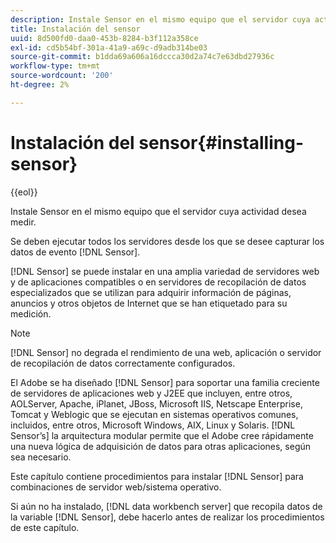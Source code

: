 ```yaml
---
description: Instale Sensor en el mismo equipo que el servidor cuya actividad desea medir.
title: Instalación del sensor
uuid: 8d500fd0-daa0-453b-8284-b3f112a358ce
exl-id: cd5b54bf-301a-41a9-a69c-d9adb314be03
source-git-commit: b1dda69a606a16dccca30d2a74c7e63dbd27936c
workflow-type: tm+mt
source-wordcount: '200'
ht-degree: 2%

---
```


# Instalación del sensor{#installing-sensor}

{{eol}}

Instale Sensor en el mismo equipo que el servidor cuya actividad desea medir.

Se deben ejecutar todos los servidores desde los que se desee capturar los datos de evento [!DNL Sensor].

[!DNL Sensor] se puede instalar en una amplia variedad de servidores web y de aplicaciones compatibles o en servidores de recopilación de datos especializados que se utilizan para adquirir información de páginas, anuncios y otros objetos de Internet que se han etiquetado para su medición.

>[!NOTE]
>
>[!DNL Sensor] no degrada el rendimiento de una web, aplicación o servidor de recopilación de datos correctamente configurados.

El Adobe se ha diseñado [!DNL Sensor] para soportar una familia creciente de servidores de aplicaciones web y J2EE que incluyen, entre otros, AOLServer, Apache, iPlanet, JBoss, Microsoft IIS, Netscape Enterprise, Tomcat y Weblogic que se ejecutan en sistemas operativos comunes, incluidos, entre otros, Microsoft Windows, AIX, Linux y Solaris. [!DNL Sensor’s] la arquitectura modular permite que el Adobe cree rápidamente una nueva lógica de adquisición de datos para otras aplicaciones, según sea necesario.

Este capítulo contiene procedimientos para instalar [!DNL Sensor] para combinaciones de servidor web/sistema operativo.

Si aún no ha instalado, [!DNL data workbench server] que recopila datos de la variable [!DNL Sensor], debe hacerlo antes de realizar los procedimientos de este capítulo.
